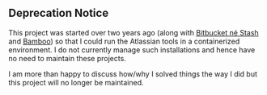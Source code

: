 ## Deprecation Notice

This project was started over two years ago (along with [Bitbucket né Stash](https://github.com/dweomer/dockerfiles-atlassian-bitbucket) and [Bamboo](https://github.com/dweomer/dockerfiles-atlassian-bamboo)) so that I could run the Atlassian tools in a containerized environment. I do not currently manage such installations and hence have no need to maintain these projects.

I am more than happy to discuss how/why I solved things the way I did but this project will no longer be maintained.
